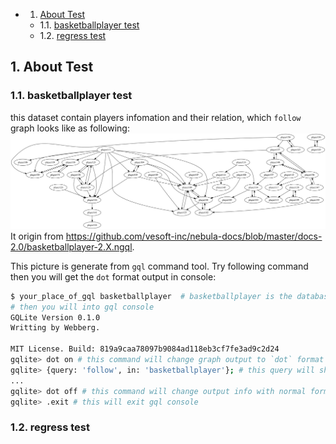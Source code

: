 <!-- vscode-markdown-toc -->
* 1. [About Test](#AboutTest)
	* 1.1. [basketballplayer test](#basketballplayertest)
	* 1.2. [regress test](#regresstest)

<!-- vscode-markdown-toc-config
	numbering=true
	autoSave=true
	/vscode-markdown-toc-config -->
<!-- /vscode-markdown-toc -->

##  1. <a name='AboutTest'></a>About Test

###  1.1. <a name='basketballplayertest'></a>basketballplayer test  
this dataset contain players infomation and their relation, which `follow` graph looks like as following:  
![framework](../doc/basketballplayer.svg)
It origin from https://github.com/vesoft-inc/nebula-docs/blob/master/docs-2.0/basketballplayer-2.X.ngql.  

This picture is generate from `gql` command tool. Try following command then you will get the `dot` format output in console:
```bash
$ your_place_of_gql basketballplayer  # basketballplayer is the database instance in your disk
# then you will into gql console
GQLite Version 0.1.0
Writting by Webberg.

MIT License. Build: 819a9caa78097b9084ad118eb3cf7fe3ad9c2d24
gqlite> dot on # this command will change graph output to `dot` format
gqlite> {query: 'follow', in: 'basketballplayer'}; # this query will show `follow` graph with 'dot` format output
...
gqlite> dot off # this command will change output info with normal format
gqlite> .exit # this will exit gql console
```

###  1.2. <a name='regresstest'></a>regress test
